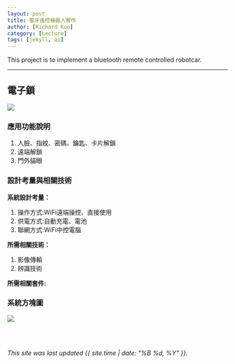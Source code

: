 ```yaml
---
layout: post
title: 藍牙遙控機器人實作
author: [Richard Kuo]
category: [Lecture]
tags: [jekyll, ai]
---
```


This project is to implement a bluetooth remote controlled robotcar.

---
## 電子鎖 
![](https://i0.wp.com/elock.com.tw/wp-content/uploads/2022/02/2022%E9%9B%BB%E5%AD%90%E9%8E%96%E6%8E%A8%E8%96%A65%E5%A4%A7%E5%93%81%E7%89%8C-0.png)


### 應用功能說明
1. 人臉、指紋、密碼、鑰匙、卡片解鎖 
2. 遠端解鎖
3. 門外貓眼

### 設計考量與相關技術
**系統設計考量：**<br>
1. 操作方式:WiFi遠端操控、直接使用 
2. 供電方式:自動充電、電池
3. 聯網方式:WiFi中控電腦

**所需相關技術：**
1. 影像傳輸 
2. 辨識技術

**所需相關套件:**


### 系統方塊圖
![](https://www.wpgdadatong.com/images/IoT/IOT_NEWS/21443/617_3.png)

<br>
<br>

*This site was last updated {{ site.time | date: "%B %d, %Y" }}.*


